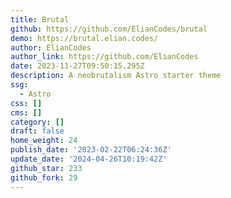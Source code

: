 ```yaml
---
title: Brutal
github: https://github.com/ElianCodes/brutal
demo: https://brutal.elian.codes/
author: ElianCodes
author_link: https://github.com/ElianCodes
date: 2023-11-27T09:50:15.295Z
description: A neobrutalism Astro starter theme
ssg:
  - Astro
css: []
cms: []
category: []
draft: false
home_weight: 24
publish_date: '2023-02-22T06:24:36Z'
update_date: '2024-04-26T10:19:42Z'
github_star: 233
github_fork: 29
---
```

